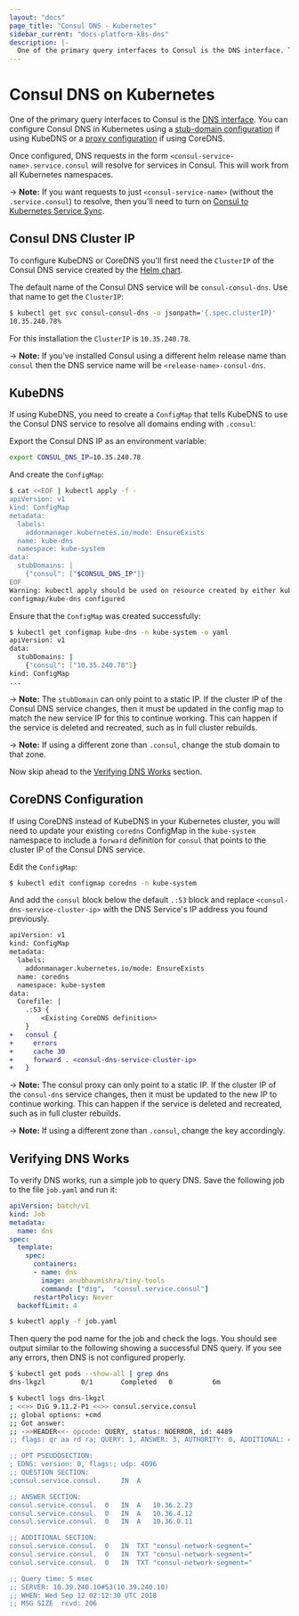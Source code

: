 ```yaml
---
layout: "docs"
page_title: "Consul DNS - Kubernetes"
sidebar_current: "docs-platform-k8s-dns"
description: |-
  One of the primary query interfaces to Consul is the DNS interface. The Consul DNS interface can be exposed for all pods in Kubernetes using a stub-domain configuration.
---
```


# Consul DNS on Kubernetes

One of the primary query interfaces to Consul is the
[DNS interface](/docs/agent/dns.html). You can configure Consul DNS in
Kubernetes using a
[stub-domain configuration](https://kubernetes.io/docs/tasks/administer-cluster/dns-custom-nameservers/#configure-stub-domain-and-upstream-dns-servers)
if using KubeDNS or a [proxy configuration](https://coredns.io/plugins/proxy/) if using CoreDNS.

Once configured, DNS requests in the form `<consul-service-name>.service.consul` will
resolve for services in Consul. This will work from all Kubernetes namespaces.

-> **Note:** If you want requests to just `<consul-service-name>` (without the `.service.consul`) to resolve, then you'll need
to turn on [Consul to Kubernetes Service Sync](/docs/platform/k8s/service-sync.html#consul-to-kubernetes).

## Consul DNS Cluster IP
To configure KubeDNS or CoreDNS you'll first need the `ClusterIP` of the Consul
DNS service created by the [Helm chart](/docs/platform/k8s/helm.html).

The default name of the Consul DNS service will be `consul-consul-dns`. Use
that name to get the `ClusterIP`:

```bash
$ kubectl get svc consul-consul-dns -o jsonpath='{.spec.clusterIP}'
10.35.240.78%
```

For this installation the `ClusterIP` is `10.35.240.78`. 

-> **Note:** If you've installed Consul using a different helm release name than `consul`
then the DNS service name will be `<release-name>-consul-dns`.

## KubeDNS
If using KubeDNS, you need to create a `ConfigMap` that tells KubeDNS
to use the Consul DNS service to resolve all domains ending with `.consul`:

Export the Consul DNS IP as an environment variable:

```bash
export CONSUL_DNS_IP=10.35.240.78
```

And create the `ConfigMap`:

```bash
$ cat <<EOF | kubectl apply -f -
apiVersion: v1
kind: ConfigMap
metadata:
  labels:
    addonmanager.kubernetes.io/mode: EnsureExists
  name: kube-dns
  namespace: kube-system
data:
  stubDomains: |
    {"consul": ["$CONSUL_DNS_IP"]}
EOF
Warning: kubectl apply should be used on resource created by either kubectl create --save-config or kubectl apply
configmap/kube-dns configured
```

Ensure that the `ConfigMap` was created successfully:

```bash
$ kubectl get configmap kube-dns -n kube-system -o yaml
apiVersion: v1
data:
  stubDomains: |
    {"consul": ["10.35.240.78"]}
kind: ConfigMap
...
```

-> **Note:** The `stubDomain` can only point to a static IP. If the cluster IP
of the Consul DNS service changes, then it must be updated in the config map to 
match the new service IP for this to continue
working. This can happen if the service is deleted and recreated, such as
in full cluster rebuilds.

-> **Note:** If using a different zone than `.consul`, change the stub domain to
that zone.

Now skip ahead to the [Verifying DNS Works](#verifying-dns-works) section.

## CoreDNS Configuration

If using CoreDNS instead of KubeDNS in your Kubernetes cluster, you will
need to update your existing `coredns` ConfigMap in the `kube-system` namespace to
include a `forward` definition for `consul` that points to the cluster IP of the
Consul DNS service.

Edit the `ConfigMap`:

```bash
$ kubectl edit configmap coredns -n kube-system
```

And add the `consul` block below the default `.:53` block and replace
`<consul-dns-service-cluster-ip>` with the DNS Service's IP address you
found previously.

```diff
apiVersion: v1
kind: ConfigMap
metadata:
  labels:
    addonmanager.kubernetes.io/mode: EnsureExists
  name: coredns
  namespace: kube-system
data:
  Corefile: |
    .:53 {
        <Existing CoreDNS definition>
    }
+   consul {
+     errors
+     cache 30
+     forward . <consul-dns-service-cluster-ip>
+   }
```

-> **Note:** The consul proxy can only point to a static IP. If the cluster IP
of the `consul-dns` service changes, then it must be updated to the new IP to continue
working. This can happen if the service is deleted and recreated, such as
in full cluster rebuilds.

-> **Note:** If using a different zone than `.consul`, change the key accordingly.

## Verifying DNS Works

To verify DNS works, run a simple job to query DNS. Save the following
job to the file `job.yaml` and run it:

```yaml
apiVersion: batch/v1
kind: Job
metadata:
  name: dns
spec:
  template:
    spec:
      containers:
      - name: dns
        image: anubhavmishra/tiny-tools
        command: ["dig",  "consul.service.consul"]
      restartPolicy: Never
  backoffLimit: 4
```

```sh
$ kubectl apply -f job.yaml
```

Then query the pod name for the job and check the logs. You should see
output similar to the following showing a successful DNS query. If you see
any errors, then DNS is not configured properly.

```sh
$ kubectl get pods --show-all | grep dns
dns-lkgzl         0/1       Completed   0          6m

$ kubectl logs dns-lkgzl
; <<>> DiG 9.11.2-P1 <<>> consul.service.consul
;; global options: +cmd
;; Got answer:
;; ->>HEADER<<- opcode: QUERY, status: NOERROR, id: 4489
;; flags: qr aa rd ra; QUERY: 1, ANSWER: 3, AUTHORITY: 0, ADDITIONAL: 4

;; OPT PSEUDOSECTION:
; EDNS: version: 0, flags:; udp: 4096
;; QUESTION SECTION:
;consul.service.consul.		IN	A

;; ANSWER SECTION:
consul.service.consul.	0	IN	A	10.36.2.23
consul.service.consul.	0	IN	A	10.36.4.12
consul.service.consul.	0	IN	A	10.36.0.11

;; ADDITIONAL SECTION:
consul.service.consul.	0	IN	TXT	"consul-network-segment="
consul.service.consul.	0	IN	TXT	"consul-network-segment="
consul.service.consul.	0	IN	TXT	"consul-network-segment="

;; Query time: 5 msec
;; SERVER: 10.39.240.10#53(10.39.240.10)
;; WHEN: Wed Sep 12 02:12:30 UTC 2018
;; MSG SIZE  rcvd: 206
```
